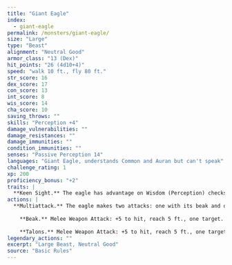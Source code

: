 ```yaml
---
title: "Giant Eagle"
index:
  - giant-eagle
permalink: /monsters/giant-eagle/
size: "Large"
type: "Beast"
alignment: "Neutral Good"
armor_class: "13 (Dex)"
hit_points: "26 (4d10+4)"
speed: "walk 10 ft., fly 80 ft."
str_score: 16
dex_score: 17
con_score: 13
int_score: 8
wis_score: 14
cha_score: 10
saving_throws: ""
skills: "Perception +4"
damage_vulnerabilities: ""
damage_resistances: ""
damage_immunities: ""
condition_immunities: ""
senses: "Passive Perception 14"
languages: "Giant Eagle, understands Common and Auran but can't speak"
challenge_rating: 1
xp: 200
proficiency_bonus: "+2"
traits: |
  **Keen Sight.** The eagle has advantage on Wisdom (Perception) checks that rely on sight.
actions: |
  **Multiattack.** The eagle makes two attacks: one with its beak and one with its talons.
    
    **Beak.** Melee Weapon Attack: +5 to hit, reach 5 ft., one target. Hit: 6 (1d6 + 3) piercing damage.
    
    **Talons.** Melee Weapon Attack: +5 to hit, reach 5 ft., one target. Hit: 10 (2d6 + 3) slashing damage.  
legendary_actions: ""
excerpt: "Large Beast, Neutral Good"
source: "Basic Rules"
---
```

